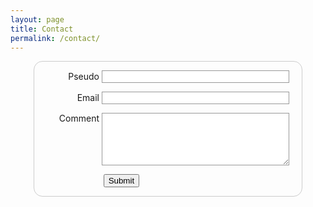 ```yaml
---
layout: page
title: Contact
permalink: /contact/
---
```


<style>
form {
  /* Uniquement centrer le formulaire sur la page */
  margin: 0 auto;
  width: 400px;
  /* Encadré pour voir les limites du formulaire */
  padding: 1em;
  border: 1px solid #CCC;
  border-radius: 1em;
}

form div + div {
  margin-top: 1em;
}

label {
  /* Pour être sûrs que toutes les étiquettes ont même taille et sont correctement alignées */
  display: inline-block;
  width: 90px;
  text-align: right;
}

input, textarea {
  /* Pour s'assurer que tous les champs texte ont la même police.
     Par défaut, les textarea ont une police monospace */
  font: 1em sans-serif;

  /* Pour que tous les champs texte aient la même dimension */
  width: 300px;
  box-sizing: border-box;

  /* Pour harmoniser le look & feel des bordures des champs texte */
  border: 1px solid #999;
}

input:focus, textarea:focus {
  /* Pour souligner légèrement les éléments actifs */
  border-color: #000;
}

textarea {
  /* Pour aligner les champs texte multi‑ligne avec leur étiquette */
  vertical-align: top;

  /* Pour donner assez de place pour écrire du texte */
  height: 5em;
}

.button {
  /* Pour placer le bouton à la même position que les champs texte */
  padding-left: 90px; /* même taille que les étiquettes */
}

button {
  /* Cette marge supplémentaire représente grosso modo le même espace que celui
     entre les étiquettes et les champs texte */
  margin-left: .5em;
}

</style>

<form action="page_fichier.html">

<div>  
    <label for="nom">Pseudo</label>
    <input type="text" id="nom" name="user_id" size="30" minlength="5" maxlength="25">     
</div>

<div> 
    <label for="mail">Email</label>
    <input type="email" id="mail" name="user_email">
</div>

<div> 
    <label for="comment">Comment</label> 
    <textarea name="comments" id="comments" name="user_comment" style="font-family:sans-serif;font-size:1.2em;"></textarea>
</div>

<div class="button">  
        <button type="submit">Submit</button>
</div>

</form>

<!--
<div>
<p>For special demand, please contact us :</p>
<ul class="contact-list"><li><a style="font-size:85%" class="u-email" href="mailto:your-email@example.com">your-email@example.com</a></li></ul>
</div>
-->
        
